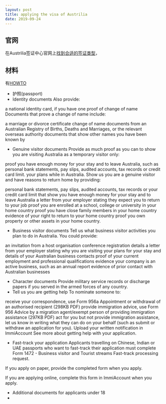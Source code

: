```yaml
---
layout: post
title: applying the visa of Austrilia
date: 2019-09-24
---
```

## 官网
在Austrilia签证中心官网上[找到合适的签证类型](https://immi.homeaffairs.gov.au/visas/getting-a-visa/visa-listing/visitor-600/business-visitor-stream)，

## 材料

有[HOWTO](https://immi.homeaffairs.gov.au/visas/getting-a-visa/visa-listing/visitor-600/business-visitor-stream#HowTo)

+ 护照(passport)
+ Identity documents
Also provide:

a national identity card, if you have one
proof of change of name
Documents that prove a change of name include:

a marriage or divorce certificate
change of name documents from an Australian Registry of Births, Deaths and Marriages, or the relevant overseas authority
documents that show other names you have been known by

+ Genuine visitor documents
Provide as much proof as you can to show you are visiting Australia as a temporary visitor only:

proof you have enough money for your stay and to leave Australia, such as personal bank statements, pay slips, audited accounts, tax records or credit card limit.
your plans while in Australia.
Show us you are a genuine visitor and have reasons to return home by providing:

personal bank statements, pay slips, audited accounts, tax records or your credit card limit that show you have enough money for your stay and to leave Australia
a letter from your employer stating they expect you to return to your job
proof you are enrolled at a school, college or university in your home country
proof you have close family members in your home country
evidence of your right to return to your home country
proof you own property or other assets in your home country.

+ Business visitor documents
Tell us what business visitor activities you plan to do in Australia. You could provide:

an invitation from a host organisation
conference registration details
a letter from your employer stating why you are visiting
your plans for your stay and details of your Australian business contacts
proof of your current employment and professional qualifications
evidence your company is an active business, such as an annual report
evidence of prior contact with Australian businesses
+ Character documents
Provide military service records or discharge papers if you served in the armed forces of any country.
+ Tell us you are getting help
To nominate someone to:

receive your correspondence, use Form 956a Appointment or withdrawal of an authorised recipient (298KB PDF)
provide immigration advice, use Form 956 Advice by a migration agent/exempt person of providing immigration assistance (297KB PDF)
act for you but not provide immigration assistance, let us know in writing what they can do on your behalf (such as submit or withdraw an application for you). Upload your written notification in ImmiAccount
See more about getting help with your application.

+ Fast-track your application
Applicants travelling on Chinese, Indian or UAE passports who want to fast-track their application must complete Form 1472 - Business visitor and Tourist streams Fast-track processing request.

If you apply on paper, provide the completed form when you apply.

If you are applying online, complete this form in ImmiAccount when you apply.
+ Additional documents for applicants under 18
+ 
